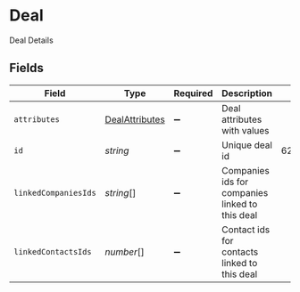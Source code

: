 # Deal

Deal Details


## Fields

| Field                                                   | Type                                                    | Required                                                | Description                                             | Example                                                 |
| ------------------------------------------------------- | ------------------------------------------------------- | ------------------------------------------------------- | ------------------------------------------------------- | ------------------------------------------------------- |
| `attributes`                                            | [DealAttributes](../../models/shared/dealattributes.md) | :heavy_minus_sign:                                      | Deal attributes with values                             |                                                         |
| `id`                                                    | *string*                                                | :heavy_minus_sign:                                      | Unique deal id                                          | 629475917295261d9b1f4403                                |
| `linkedCompaniesIds`                                    | *string*[]                                              | :heavy_minus_sign:                                      | Companies ids for companies linked to this deal         |                                                         |
| `linkedContactsIds`                                     | *number*[]                                              | :heavy_minus_sign:                                      | Contact ids for contacts linked to this deal            |                                                         |